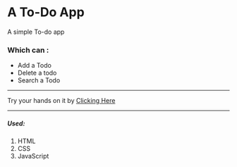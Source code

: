 # A To-Do App

A simple To-do app

### Which can :

- Add a Todo
- Delete a todo
- Search a Todo

---

Try your hands on it by [Clicking Here](https://to-do-kishore.netlify.app/)

---

##### Used:

1. HTML
2. CSS
3. JavaScript
